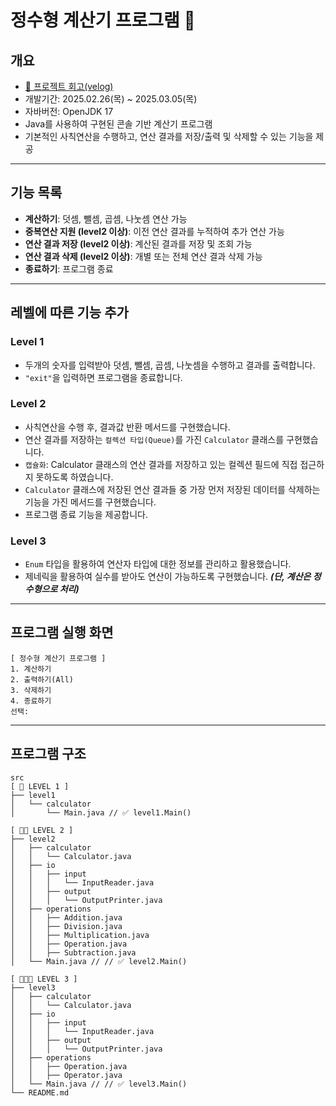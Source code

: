 # 정수형 계산기 프로그램 🧮

##  개요
- [📌 프로젝트 회고(velog)](https://velog.io/@wannabeing/JAVA-%EA%B3%84%EC%82%B0%EA%B8%B0-%EA%B3%BC%EC%A0%9C-%ED%9A%8C%EA%B3%A0)
- 개발기간: 2025.02.26(목) ~ 2025.03.05(목)
- 자바버전: OpenJDK 17
- Java를 사용하여 구현된 콘솔 기반 계산기 프로그램
- 기본적인 사칙연산을 수행하고, 연산 결과를 저장/출력 및 삭제할 수 있는 기능을 제공

---

## 기능 목록

- **계산하기**: 덧셈, 뺄셈, 곱셈, 나눗셈 연산 가능
- **중복연산 지원 (level2 이상)**: 이전 연산 결과를 누적하여 추가 연산 가능
- **연산 결과 저장 (level2 이상)**: 계산된 결과를 저장 및 조회 가능
- **연산 결과 삭제 (level2 이상)**: 개별 또는 전체 연산 결과 삭제 가능
- **종료하기**: 프로그램 종료

---

## 레벨에 따른 기능 추가
### Level 1
- 두개의 숫자를 입력받아 덧셈, 뺄셈, 곱셈, 나눗셈을 수행하고 결과를 출력합니다.
- `"exit"`을 입력하면 프로그램을 종료합니다.

### Level 2
- 사칙연산을 수행 후, 결과값 반환 메서드를 구현했습니다.
- 연산 결과를 저장하는 `컬렉션 타입(Queue)`를 가진 `Calculator` 클래스를 구현했습니다.
- `캡슐화`: Calculator 클래스의 연산 결과를 저장하고 있는 컬렉션 필드에 직접 접근하지 못하도록 하였습니다.
- `Calculator` 클래스에 저장된 연산 결과들 중 가장 먼저 저장된 데이터를 삭제하는 기능을 가진 메서드를 구현했습니다.
- 프로그램 종료 기능을 제공합니다.

### Level 3
- `Enum` 타입을 활용하여 연산자 타입에 대한 정보를 관리하고 활용했습니다.
- 제네릭을 활용하여 실수를 받아도 연산이 가능하도록 구현했습니다. ***(단, 계산은 정수형으로 처리)***

---

## 프로그램 실행 화면
```plaintext
[ 정수형 계산기 프로그램 ]
1. 계산하기
2. 출력하기(All)
3. 삭제하기
4. 종료하기
선택: 
```

---

## 프로그램 구조
```plaintext
src
[ 🚀 LEVEL 1 ]
├── level1
│   └── calculator
│       └── Main.java // ✅ level1.Main()

[ 🚀🚀 LEVEL 2 ]
├── level2 
│   ├── calculator
│   │   └── Calculator.java
│   ├── io
│   │   ├── input
│   │   │   └── InputReader.java
│   │   ├── output
│   │   │   └── OutputPrinter.java
│   ├── operations
│   │   ├── Addition.java
│   │   ├── Division.java
│   │   ├── Multiplication.java
│   │   ├── Operation.java
│   │   ├── Subtraction.java
│   └── Main.java // // ✅ level2.Main()

[ 🚀🚀🚀 LEVEL 3 ]
├── level3
│   ├── calculator
│   │   └── Calculator.java
│   ├── io
│   │   ├── input
│   │   │   └── InputReader.java
│   │   ├── output
│   │   │   └── OutputPrinter.java
│   ├── operations
│   │   ├── Operation.java
│   │   ├── Operator.java
│   └── Main.java // // ✅ level3.Main()
└── README.md
```